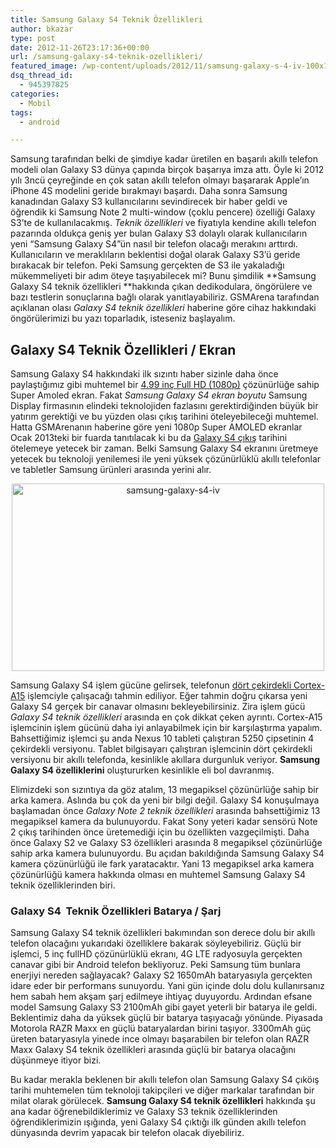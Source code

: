 ```yaml
---
title: Samsung Galaxy S4 Teknik Özellikleri
author: bkazar
type: post
date: 2012-11-26T23:17:36+00:00
url: /samsung-galaxy-s4-teknik-ozellikleri/
featured_image: /wp-content/uploads/2012/11/samsung-galaxy-s-4-iv-100x100.jpg
dsq_thread_id:
  - 945397825
categories:
  - Mobil
tags:
  - android

---
```

Samsung tarafından belki de şimdiye kadar üretilen en başarılı akıllı telefon modeli olan Galaxy S3 dünya çapında birçok başarıya imza attı. Öyle ki 2012 yılı 3ncü çeyreğinde en çok satan akıllı telefon olmayı başararak Apple’ın iPhone 4S modelini geride bırakmayı başardı. Daha sonra Samsung kanadından Galaxy S3 kullanıcılarını sevindirecek bir haber geldi ve öğrendik ki Samsung Note 2 multi-window (çoklu pencere) özelliği Galaxy S3’te de kullanılacakmış. _Teknik özellikleri_ ve fiyatıyla kendine akıllı telefon pazarında oldukça geniş yer bulan Galaxy S3 dolaylı olarak kullanıcıların yeni “Samsung Galaxy S4”ün nasıl bir telefon olacağı merakını arttırdı. Kullanıcıların ve meraklıların beklentisi doğal olarak Galaxy S3’ü geride bırakacak bir telefon. Peki Samsung gerçekten de S3 ile yakaladığı mükemmeliyeti bir adım öteye taşıyabilecek mi? Bunu şimdilik **Samsung Galaxy S4 teknik özellikleri **hakkında çıkan dedikodulara, öngörülere ve bazı testlerin sonuçlarına bağlı olarak yanıtlayabiliriz. GSMArena tarafından açıklanan olası _Galaxy S4 teknik özellikleri_ haberine göre cihaz hakkındaki öngörülerimizi bu yazı toparladık, isteseniz başlayalım.</p> 

## Galaxy S4 Teknik Özellikleri / Ekran

</a>

Samsung Galaxy S4 hakkındaki ilk sızıntı haber sizinle daha önce paylaştığımız gibi muhtemel bir [4.99 inç Full HD (1080p)][1] çözünürlüğe sahip Super Amoled ekran. Fakat _Samsung Galaxy S4 ekran boyutu_ Samsung Display firmasının elindeki teknolojiden fazlasını gerektirdiğinden büyük bir yatırım gerektiği ve bu yüzden olası çıkış tarihini öteleyebileceği muhtemel. Hatta GSMArenanın haberine göre yeni 1080p Super AMOLED ekranlar Ocak 2013teki bir fuarda tanıtılacak ki bu da [Galaxy S4 çıkış][2] tarihini ötelemeye yetecek bir zaman. Belki Samsung Galaxy S4 ekranını üretmeye yetecek bu teknoloji yenilemesi ile yeni yüksek çözünürlüklü akıllı telefonlar ve tabletler Samsung ürünleri arasında yerini alır.

<p style="text-align: center;">
  <img class="size-full wp-image-9241 aligncenter" title="samsung-galaxy-s4-iv" alt="samsung-galaxy-s4-iv" src="https://www.murekkep.org/wp-content/uploads/2012/11/samsung-galaxy-s-4-iv.jpg" width="500" height="300" srcset="https://www.murekkep.org/wp-content/uploads/2012/11/samsung-galaxy-s-4-iv.jpg 500w, https://www.murekkep.org/wp-content/uploads/2012/11/samsung-galaxy-s-4-iv-400x240.jpg 400w, https://www.murekkep.org/wp-content/uploads/2012/11/samsung-galaxy-s-4-iv-50x30.jpg 50w, https://www.murekkep.org/wp-content/uploads/2012/11/samsung-galaxy-s-4-iv-208x125.jpg 208w" sizes="(max-width: 500px) 100vw, 500px" />
</p>

Samsung Galaxy S4 işlem gücüne gelirsek, telefonun [dört çekirdekli Cortex-A15][3] işlemciyle çalışacağı tahmin ediliyor. Eğer tahmin doğru çıkarsa yeni Galaxy S4 gerçek bir canavar olmasını bekleyebilirsiniz. Zira işlem gücü _Galaxy S4 teknik özellikleri_ arasında en çok dikkat çeken ayrıntı. Cortex-A15 işlemcinin işlem gücünü daha iyi anlayabilmek için bir karşılaştırma yapalım. Bahsettiğimiz işlemci şu anda Nexus 10 tableti çalıştıran 5250 çipsetinin 4 çekirdekli versiyonu. Tablet bilgisayarı çalıştıran işlemcinin dört çekirdekli versiyonu bir akıllı telefonda, kesinlikle akıllara durgunluk veriyor. **Samsung** **Galaxy S4 özelliklerini** oluştururken kesinlikle eli bol davranmış.

Elimizdeki son sızıntıya da göz atalım, 13 megapiksel çözünürlüğe sahip bir arka kamera. Aslında bu çok da yeni bir bilgi değil. Galaxy S4 konuşulmaya başlamadan önce _Galaxy Note 2 teknik özellikleri_ arasında bahsettiğimiz 13 megapiksel kamera da bulunuyordu. Fakat Sony yeteri kadar sensörü Note 2 çıkış tarihinden önce üretemediği için bu özellikten vazgeçilmişti. Daha önce Galaxy S2 ve Galaxy S3 özellikleri arasında 8 megapiksel çözünürlüğe sahip arka kamera bulunuyordu. Bu açıdan bakıldığında Samsung Galaxy S4 kamera çözünürlüğü ile fark yaratacaktır. Yani 13 megapiksel arka kamera çözünürlüğü kamera hakkında olması en muhtemel Samsung Galaxy S4 teknik özelliklerinden biri.

</p> 

### Galaxy S4  Teknik Özellikleri Batarya / Şarj

</a>

Samsung Galaxy S4 teknik özellikleri bakımından son derece dolu bir akıllı telefon olacağını yukarıdaki özelliklere bakarak söyleyebiliriz. Güçlü bir işlemci, 5 inç fullHD çözünürlüklü ekranı, 4G LTE radyosuyla gerçekten canavar gibi bir Android telefon bekliyoruz. Peki Samsung tüm bunlara enerjiyi nereden sağlayacak? Galaxy S2 1650mAh bataryasıyla gerçekten idare eder bir performans sunuyordu. Yani gün içinde dolu dolu kullanırsanız hem sabah hem akşam şarj edilmeye ihtiyaç duyuyordu. Ardından efsane model Samsung Galaxy S3 2100mAh gibi gayet yeterli bir batarya ile geldi. Beklentimiz daha da yüksek güçlü bir batarya taşıyacağı yönünde. Piyasada Motorola RAZR Maxx en güçlü bataryalardan birini taşıyor. 3300mAh güç üreten bataryasıyla yinede ince olmayı başarabilen bir telefon olan RAZR Maxx Galaxy S4 teknik özellikleri arasında güçlü bir batarya olacağını düşünmeye itiyor bizi.

Bu kadar merakla beklenen bir akıllı telefon olan Samsung Galaxy S4 çıköış tarihi muhtemelen tüm teknoloji takipçileri ve diğer markalar tarafından bir milat olarak görülecek. **Samsung Galaxy S4 teknik özellikleri** hakkında şu ana kadar öğrenebildiklerimiz ve Galaxy S3 teknik özelliklerinden öğrendiklerimizin ışığında, yeni Galaxy S4 çıktığı ilk günden akıllı telefon dünyasında devrim yapacak bir telefon olacak diyebiliriz.

 [1]: https://www.murekkep.org/samsung-galaxy-s-4-uretiminde-sorunlarla-karsilasti-9240
 [2]: https://www.murekkep.org/samsung-galaxy-s4-ne-zaman-satisa-cikacak-9466 "galaxy s4 çıkış"
 [3]: http://wp.me/p1eJph-2iL